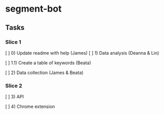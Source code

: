 # segment-bot


## Tasks

### Slice 1
[ ] 0) Update readme with help (James)
[ ] 1) Data analysis (Deanna & Lin)

[ ] 1.1) Create a table of keywords (Beata)

[ ] 2) Data collection (James & Beata)

### Slice 2
[ ] 3) API

[ ] 4) Chrome extension 

